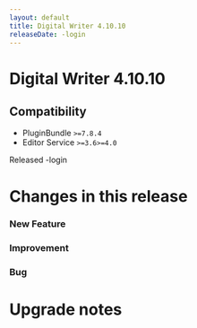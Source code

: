 ```yaml
---
layout: default
title: Digital Writer 4.10.10
releaseDate: -login
---
```

<div class="jumbotron">
    <h1>Digital Writer 4.10.10</h1>    
    <h2>Compatibility</h2>
    <ul>
        <li>PluginBundle <code>>=7.8.4</code></li>
        <li>Editor Service <code>>=3.6</code><code>>=4.0</code></li>
    </ul>
</div>

Released -login

 

# Changes in this release  


### New Feature 



### Improvement 



### Bug 





# Upgrade notes  
         

